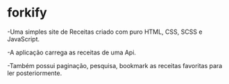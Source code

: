 # forkify

-Uma simples site de Receitas criado com puro HTML, CSS, SCSS e JavaScript.

-A aplicação carrega as receitas de uma Api.

-Também possui paginação, pesquisa, bookmark as receitas favoritas para ler posteriormente.

